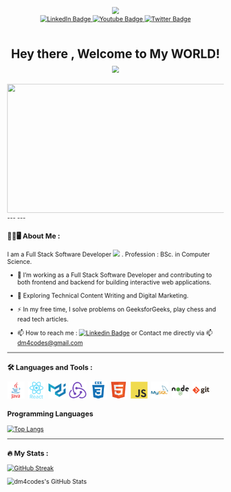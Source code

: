 <div id="header" align="center">
  <img src="https://media.giphy.com/media/M9gbBd9nbDrOTu1Mqx/giphy.gif" width="100"/>
</div>


<div id="badges" align="center" margin-bottom="10">
  <a href="https://www.linkedin.com/in/david-musyoki">
    <img src="https://img.shields.io/badge/LinkedIn-blue?style=for-the-badge&logo=linkedin&logoColor=white" alt="LinkedIn Badge"/>
  </a>
  <a href="your-youtube-URL">
    <img src="https://img.shields.io/badge/YouTube-red?style=for-the-badge&logo=youtube&logoColor=white" alt="Youtube Badge"/>
  </a>
  <a href="your-twitter-URL">
    <img src="https://img.shields.io/badge/Twitter-blue?style=for-the-badge&logo=twitter&logoColor=white" alt="Twitter Badge"/>
  </a>
</div>
  <div align="center">
    <img src="https://komarev.com/ghpvc/?username=dm4codes&style=flat-square&color=blue" alt=""/>     
  </div>    
<h1 align="center">
  Hey there , Welcome to My WORLD!
  <img src="https://media.giphy.com/media/hvRJCLFzcasrR4ia7z/giphy.gif" width="30px"/>
</h1>  

<div align="center">
  <img src="https://media.giphy.com/media/dWesBcTLavkZuG35MI/giphy.gif" width="600" height="300"/>
</div>
---
---



### :man_technologist::desktop_computer: About Me :
I am a Full Stack Software Developer <img src="https://media.giphy.com/media/WUlplcMpOCEmTGBtBW/giphy.gif" width="30"> . Profession : BSc. in Computer Science.                                                                            
- :telescope: I’m working as a Full Stack Software Developer and contributing to both frontend and backend for building interactive web applications.

- :seedling: Exploring Technical Content Writing and Digital Marketing.

- :zap: In my free time, I solve problems on GeeksforGeeks, play chess and read tech articles.

- :mailbox: How to reach me : [![Linkedin Badge](https://img.shields.io/badge/-LinkedIn-blue?style=flat-square&logo=Linkedin&logoColor=white&link=https://www.linkedin.com/in/david-musyoki)](https://www.linkedin.com/in/david-musyoki)  or Contact me directly via :mailbox: dm4codes@gmail.com
---

### :hammer_and_wrench: Languages and Tools :
<div>
  <img src="https://github.com/devicons/devicon/blob/master/icons/java/java-original-wordmark.svg" title="Java" alt="Java" width="40" height="40"/>&nbsp;
  <img src="https://github.com/devicons/devicon/blob/master/icons/react/react-original-wordmark.svg" title="React" alt="React" width="40" height="40"/>&nbsp;
  <img src="https://github.com/devicons/devicon/blob/master/icons/materialui/materialui-original.svg" title="Material UI" alt="Material UI" width="40" height="40"/>&nbsp;
  <img src="https://github.com/devicons/devicon/blob/master/icons/redux/redux-original.svg" title="Redux" alt="Redux " width="40" height="40"/>&nbsp;
  <img src="https://github.com/devicons/devicon/blob/master/icons/css3/css3-plain-wordmark.svg"  title="CSS3" alt="CSS" width="40" height="40"/>&nbsp;
  <img src="https://github.com/devicons/devicon/blob/master/icons/html5/html5-original.svg" title="HTML5" alt="HTML" width="40" height="40"/>&nbsp;
  <img src="https://github.com/devicons/devicon/blob/master/icons/javascript/javascript-original.svg" title="JavaScript" alt="JavaScript" width="40" height="40"/>&nbsp;
  <img src="https://github.com/devicons/devicon/blob/master/icons/mysql/mysql-original-wordmark.svg" title="MySQL"  alt="MySQL" width="40" height="40"/>&nbsp;
  <img src="https://github.com/devicons/devicon/blob/master/icons/nodejs/nodejs-original-wordmark.svg" title="NodeJS" alt="NodeJS" width="40" height="40"/>&nbsp;
  <img src="https://github.com/devicons/devicon/blob/master/icons/git/git-original-wordmark.svg" title="Git" **alt="Git" width="40" height="40"/>
</div>

### Programming Languages

[![Top Langs](https://github-readme-stats.vercel.app/api/top-langs/?username=dm4codes&langs_count=10)](https://github.com/dm4codes/github-readme-stats)

---

### :fire: My Stats :

[![GitHub Streak](http://github-readme-streak-stats.herokuapp.com?user=dm4codes&theme=highcontrast)](https://git.io/streak-stats)

![dm4codes's GitHub Stats](https://github-readme-stats.vercel.app/api?username=dm4codes&show_icons=true)


<!--
**dm4codes/dm4codes** is a ✨ _special_ ✨ repository because its `README.md` (this file) appears on your GitHub profile.

Here are some ideas to get you started:

- 🔭 I’m currently working on ...
- 🌱 I’m currently learning ...
- 👯 I’m looking to collaborate on ...
- 🤔 I’m looking for help with ...
- 💬 Ask me about ...
- 📫 How to reach me: ...
- 😄 Pronouns: ...
- ⚡ Fun fact: ...
-->
